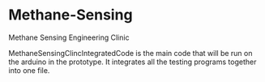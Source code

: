 # Methane-Sensing
Methane Sensing Engineering Clinic

MethaneSensingClincIntegratedCode is the main code that will be run on the arduino in the prototype. It integrates all the testing programs together into one file.
